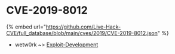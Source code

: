 # CVE-2019-8012
{% embed url="https://github.com/Live-Hack-CVE/full_database/blob/main/cves/2019/CVE-2019-8012.json" %}

* wetw0rk ~> [Exploit-Development](https://www.alice-snow.ru/2019/database/cve-2019-8012/exploit-development-wetw0rk)